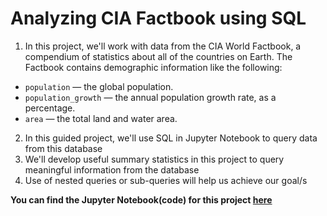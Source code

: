 # Analyzing CIA Factbook using SQL
1. In this project, we'll work with data from the CIA World Factbook, a compendium of statistics about all of the countries on Earth. The Factbook contains demographic information like the following:

- `population` — the global population.
- `population_growth` — the annual population growth rate, as a percentage.
- `area` — the total land and water area.

2. In this guided project, we'll use SQL in Jupyter Notebook to query data from this database
3. We'll develop useful summary statistics in this project to query meaningful information from the database
4. Use of nested queries or sub-queries will help us achieve our goal/s
 

**You can find the Jupyter Notebook(code) for this project [here](https://nbviewer.org/github/hussam95/Portfolio/blob/26c49a1f41bbd8b6d02f13287f67b539e635c10c/SQL_CIA_Factbook.ipynb)**
